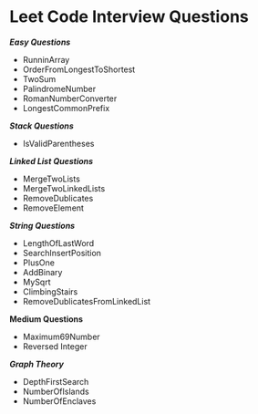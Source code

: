# Leet Code Interview Questions

***Easy Questions***
- RunninArray
- OrderFromLongestToShortest
- TwoSum
- PalindromeNumber
- RomanNumberConverter
- LongestCommonPrefix

***Stack Questions***
- IsValidParentheses

***Linked List Questions***
- MergeTwoLists
- MergeTwoLinkedLists
- RemoveDublicates
- RemoveElement

***String Questions***
- LengthOfLastWord
- SearchInsertPosition
- PlusOne
- AddBinary
- MySqrt
- ClimbingStairs
- RemoveDublicatesFromLinkedList

**Medium Questions**
- Maximum69Number
- Reversed Integer

***Graph Theory***
- DepthFirstSearch
- NumberOfIslands
- NumberOfEnclaves
